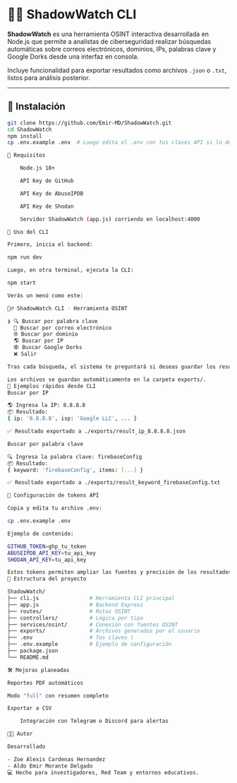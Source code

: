 # 🕵️‍♂️ ShadowWatch CLI

**ShadowWatch** es una herramienta OSINT interactiva desarrollada en Node.js que permite a analistas de ciberseguridad realizar búsquedas automáticas sobre correos electrónicos, dominios, IPs, palabras clave y Google Dorks desde una interfaz en consola.

Incluye funcionalidad para exportar resultados como archivos `.json` o `.txt`, listos para análisis posterior.

---

## 🚀 Instalación

```bash
git clone https://github.com/Emir-MD/ShadowWatch.git
cd ShadowWatch
npm install
cp .env.example .env  # Luego edita el .env con tus claves API si lo deseas

🧠 Requisitos

    Node.js 18+

    API Key de GitHub 

    API Key de AbuseIPDB 

    API Key de Shodan 

    Servidor ShadowWatch (app.js) corriendo en localhost:4000

🧪 Uso del CLI

Primero, inicia el backend:

npm run dev

Luego, en otra terminal, ejecuta la CLI:

npm start

Verás un menú como este:

🕵️‍♂️ ShadowWatch CLI - Herramienta OSINT

❯ 🔍 Buscar por palabra clave
  📧 Buscar por correo electrónico
  🌐 Buscar por dominio
  🌎 Buscar por IP
  🕸️ Buscar Google Dorks
  ❌ Salir

Tras cada búsqueda, el sistema te preguntará si deseas guardar los resultados y en qué formato (json o txt).

Los archivos se guardan automáticamente en la carpeta exports/.
🧾 Ejemplos rápidos desde CLI
Buscar por IP

🌎 Ingresa la IP: 8.8.8.8
📦 Resultado:
{ ip: '8.8.8.8', isp: 'Google LLC', ... }

✅ Resultado exportado a ./exports/result_ip_8.8.8.8.json

Buscar por palabra clave

🔍 Ingresa la palabra clave: firebaseConfig
📦 Resultado:
{ keyword: 'firebaseConfig', items: [...] }

✅ Resultado exportado a ./exports/result_keyword_firebaseConfig.txt

🔐 Configuración de tokens API

Copia y edita tu archivo .env:

cp .env.example .env

Ejemplo de contenido:

GITHUB_TOKEN=ghp_tu_token
ABUSEIPDB_API_KEY=tu_api_key
SHODAN_API_KEY=tu_api_key

Estos tokens permiten ampliar las fuentes y precisión de los resultados.
📁 Estructura del proyecto

ShadowWatch/
├── cli.js                # Herramienta CLI principal
├── app.js                # Backend Express
├── routes/               # Rutas OSINT
├── controllers/          # Lógica por tipo
├── services/osint/       # Conexión con fuentes OSINT
├── exports/              # Archivos generados por el usuario
├── .env                  # Tus claves (
├── .env.example          # Ejemplo de configuración
├── package.json
└── README.md

🛠️ Mejoras planeadas

Reportes PDF automáticos

Modo "full" con resumen completo

Exportar a CSV

    Integración con Telegram o Discord para alertas

🧑‍💻 Autor

Desarrollado

- Zoe Alexis Cardenas Hernandez
- Aldo Emir Morante Delgado
💻 Hecho para investigadores, Red Team y entornos educativos.
